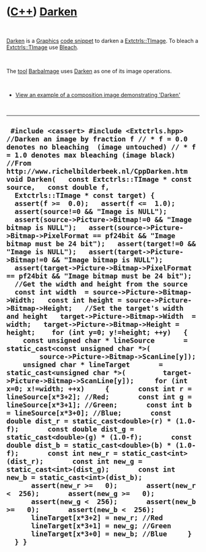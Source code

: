 
 

 

 

 

 

([C++](Cpp.md)) [Darken](CppDarken.md)
========================================

 

[Darken](CppDarken.md) is a [Graphics](CppVclGraphics.md) [code
snippet](CppVclCodeSnippets.md) to darken a
[Extctrls::TImage](CppTImage.md). To bleach a
[Extctrls::TImage](CppTImage.md) use [Bleach](CppBleach.md).

 

The [tool](https://github.com/richelbilderbeek/tools) [BarbaImage](ToolBarbaImage.md) uses
[Darken](CppDarken.md) as one of its image operations.

 

-   [View an example of a composition image demonstrating
    'Darken'](CppDarken.png)

 

  ----------------------------------------------------------------------------------------------------------------------------------------------------------------------------------------------------------------------------------------------------------------------------------------------------------------------------------------------------------------------------------------------------------------------------------------------------------------------------------------------------------------------------------------------------------------------------------------------------------------------------------------------------------------------------------------------------------------------------------------------------------------------------------------------------------------------------------------------------------------------------------------------------------------------------------------------------------------------------------------------------------------------------------------------------------------------------------------------------------------------------------------------------------------------------------------------------------------------------------------------------------------------------------------------------------------------------------------------------------------------------------------------------------------------------------------------------------------------------------------------------------------------------------------------------------------------------------------------------------------------------------------------------------------------------------------------------------------------------------------------------------------------------------------------------------------------------------------------------------------------------------------------------------------------------------------------------------------------------------------------------------------------------------------------------------------------------------------------------------------------------------------------------------------------------------------------------------------------------------------------------------
  ` #include <cassert> #include <Extctrls.hpp>  //Darken an image by fraction f // * f = 0.0 denotes no bleaching  (image untouched) // * f = 1.0 denotes max bleaching (image black) //From http://www.richelbilderbeek.nl/CppDarken.htm void Darken(   const Extctrls::TImage * const source,   const double f,                      Extctrls::TImage * const target) {   assert(f >=  0.0);   assert(f <=  1.0);   assert(source!=0 && "Image is NULL");   assert(source->Picture->Bitmap!=0 && "Image bitmap is NULL");   assert(source->Picture->Bitmap->PixelFormat == pf24bit && "Image bitmap must be 24 bit");   assert(target!=0 && "Image is NULL");   assert(target->Picture->Bitmap!=0 && "Image bitmap is NULL");   assert(target->Picture->Bitmap->PixelFormat == pf24bit && "Image bitmap must be 24 bit");   //Get the width and height from the source   const int width  = source->Picture->Bitmap->Width;   const int height = source->Picture->Bitmap->Height;   //Set the target's width and height   target->Picture->Bitmap->Width  = width;   target->Picture->Bitmap->Height = height;    for (int y=0; y!=height; ++y)   {     const unsigned char * lineSource       = static_cast<const unsigned char *>(         source->Picture->Bitmap->ScanLine[y]);     unsigned char * lineTarget       = static_cast<unsigned char *>(         target->Picture->Bitmap->ScanLine[y]);     for (int x=0; x!=width; ++x)     {       const int r = lineSource[x*3+2]; //Red;       const int g = lineSource[x*3+1]; //Green;       const int b = lineSource[x*3+0]; //Blue;       const double dist_r = static_cast<double>(r) * (1.0-f);       const double dist_g = static_cast<double>(g) * (1.0-f);       const double dist_b = static_cast<double>(b) * (1.0-f);       const int new_r = static_cast<int>(dist_r);       const int new_g = static_cast<int>(dist_g);       const int new_b = static_cast<int>(dist_b);       assert(new_r >=   0);       assert(new_r <  256);       assert(new_g >=   0);       assert(new_g <  256);       assert(new_b >=   0);       assert(new_b <  256);       lineTarget[x*3+2] = new_r; //Red       lineTarget[x*3+1] = new_g; //Green       lineTarget[x*3+0] = new_b; //Blue     }   } }`
  ----------------------------------------------------------------------------------------------------------------------------------------------------------------------------------------------------------------------------------------------------------------------------------------------------------------------------------------------------------------------------------------------------------------------------------------------------------------------------------------------------------------------------------------------------------------------------------------------------------------------------------------------------------------------------------------------------------------------------------------------------------------------------------------------------------------------------------------------------------------------------------------------------------------------------------------------------------------------------------------------------------------------------------------------------------------------------------------------------------------------------------------------------------------------------------------------------------------------------------------------------------------------------------------------------------------------------------------------------------------------------------------------------------------------------------------------------------------------------------------------------------------------------------------------------------------------------------------------------------------------------------------------------------------------------------------------------------------------------------------------------------------------------------------------------------------------------------------------------------------------------------------------------------------------------------------------------------------------------------------------------------------------------------------------------------------------------------------------------------------------------------------------------------------------------------------------------------------------------------------------------------

 

 

 

 

 

 

